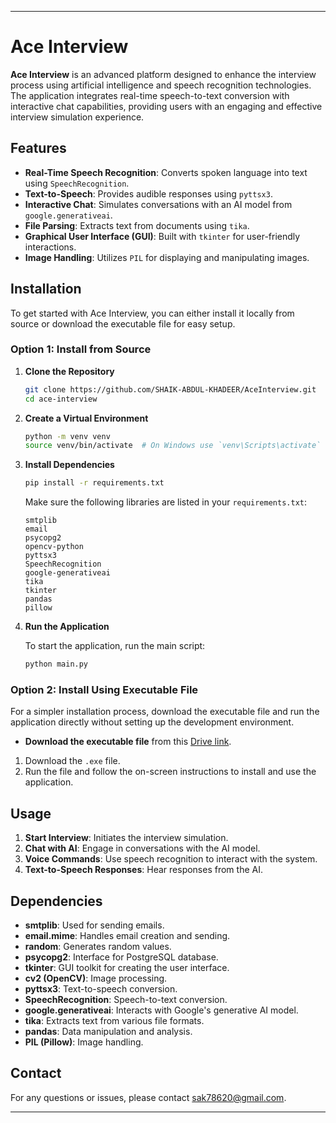 
---

# Ace Interview

**Ace Interview** is an advanced platform designed to enhance the interview process using artificial intelligence and speech recognition technologies. The application integrates real-time speech-to-text conversion with interactive chat capabilities, providing users with an engaging and effective interview simulation experience.

## Features

- **Real-Time Speech Recognition**: Converts spoken language into text using `SpeechRecognition`.
- **Text-to-Speech**: Provides audible responses using `pyttsx3`.
- **Interactive Chat**: Simulates conversations with an AI model from `google.generativeai`.
- **File Parsing**: Extracts text from documents using `tika`.
- **Graphical User Interface (GUI)**: Built with `tkinter` for user-friendly interactions.
- **Image Handling**: Utilizes `PIL` for displaying and manipulating images.

## Installation

To get started with Ace Interview, you can either install it locally from source or download the executable file for easy setup.

### Option 1: Install from Source

1. **Clone the Repository**

   ```bash
   git clone https://github.com/SHAIK-ABDUL-KHADEER/AceInterview.git
   cd ace-interview
   ```

2. **Create a Virtual Environment**

   ```bash
   python -m venv venv
   source venv/bin/activate  # On Windows use `venv\Scripts\activate`
   ```

3. **Install Dependencies**

   ```bash
   pip install -r requirements.txt
   ```

   Make sure the following libraries are listed in your `requirements.txt`:

   ```
   smtplib
   email
   psycopg2
   opencv-python
   pyttsx3
   SpeechRecognition
   google-generativeai
   tika
   tkinter
   pandas
   pillow
   ```

4. **Run the Application**

   To start the application, run the main script:

   ```bash
   python main.py
   ```

### Option 2: Install Using Executable File

For a simpler installation process, download the executable file and run the application directly without setting up the development environment.

- **Download the executable file** from this [Drive link](https://drive.google.com/file/d/1fzqUVsLpO8VabHxYZgYgy7IHknXpHT2w/view?usp=sharing).

1. Download the `.exe` file.
2. Run the file and follow the on-screen instructions to install and use the application.

## Usage

1. **Start Interview**: Initiates the interview simulation.
2. **Chat with AI**: Engage in conversations with the AI model.
3. **Voice Commands**: Use speech recognition to interact with the system.
4. **Text-to-Speech Responses**: Hear responses from the AI.

## Dependencies

- **smtplib**: Used for sending emails.
- **email.mime**: Handles email creation and sending.
- **random**: Generates random values.
- **psycopg2**: Interface for PostgreSQL database.
- **tkinter**: GUI toolkit for creating the user interface.
- **cv2 (OpenCV)**: Image processing.
- **pyttsx3**: Text-to-speech conversion.
- **SpeechRecognition**: Speech-to-text conversion.
- **google.generativeai**: Interacts with Google's generative AI model.
- **tika**: Extracts text from various file formats.
- **pandas**: Data manipulation and analysis.
- **PIL (Pillow)**: Image handling.

## Contact

For any questions or issues, please contact [sak78620@gmail.com](mailto:sak78620@gmail.com).

---
